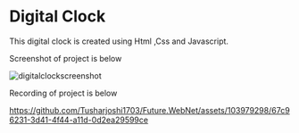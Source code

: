 <h1>Digital Clock</h1>

<p>This digital clock is created using Html ,Css and Javascript.</p>


<p>Screenshot of project is below</p>

![digitalclockscreenshot](https://github.com/Tusharjoshi1703/Future.WebNet/assets/103979298/82f31ec8-5bbd-49bd-a53c-05e16638cf62)





<p>Recording of project is below</p>

https://github.com/Tusharjoshi1703/Future.WebNet/assets/103979298/67c96231-3d41-4f44-a11d-0d2ea29599ce

